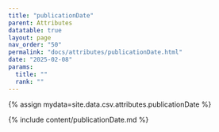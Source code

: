 ```yaml
---
title: "publicationDate"
parent: Attributes
datatable: true
layout: page
nav_order: "50"
permalink: "docs/attributes/publicationDate.html"
date: "2025-02-08"
params:
  title: ""
  rank: ""
---
```

{% assign mydata=site.data.csv.attributes.publicationDate %} 

{% include content/publicationDate.md %}

